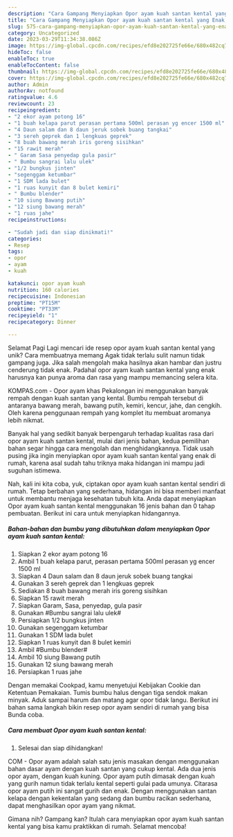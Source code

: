 ```yaml
---
description: "Cara Gampang Menyiapkan Opor ayam kuah santan kental yang Enak, Lezat"
title: "Cara Gampang Menyiapkan Opor ayam kuah santan kental yang Enak, Lezat"
slug: 575-cara-gampang-menyiapkan-opor-ayam-kuah-santan-kental-yang-enak-lezat
category: Uncategorized
date: 2023-03-29T11:34:38.086Z
image: https://img-global.cpcdn.com/recipes/efd8e202725fe66e/680x482cq70/opor-ayam-kuah-santan-kental-foto-resep-utama.jpg
hideToc: false
enableToc: true
enableTocContent: false
thumbnail: https://img-global.cpcdn.com/recipes/efd8e202725fe66e/680x482cq70/opor-ayam-kuah-santan-kental-foto-resep-utama.jpg
cover: https://img-global.cpcdn.com/recipes/efd8e202725fe66e/680x482cq70/opor-ayam-kuah-santan-kental-foto-resep-utama.jpg
author: Admin
authorAv: notfound
ratingvalue: 4.6
reviewcount: 23
recipeingredient:
- "2 ekor ayam potong 16"
- "1 buah kelapa parut perasan pertama 500ml perasan yg encer 1500 ml"
- "4 Daun salam dan 8 daun jeruk sobek buang tangkai"
- "3 sereh geprek dan 1 lengkuas geprek"
- "8 buah bawang merah iris goreng sisihkan"
- "15 rawit merah"
- " Garam Sasa penyedap gula pasir"
- " Bumbu sangrai lalu ulek"
- "1/2 bungkus jinten"
- "segenggam ketumbar"
- "1 SDM lada bulet"
- "1 ruas kunyit dan 8 bulet kemiri"
- " Bumbu blender"
- "10 siung Bawang putih"
- "12 siung bawang merah"
- "1 ruas jahe"
recipeinstructions:

- "Sudah jadi dan siap dinikmati!"
categories:
- Resep
tags:
- opor
- ayam
- kuah

katakunci: opor ayam kuah 
nutrition: 160 calories
recipecuisine: Indonesian
preptime: "PT15M"
cooktime: "PT33M"
recipeyield: "1"
recipecategory: Dinner

---
```



Selamat Pagi Lagi mencari ide resep opor ayam kuah santan kental yang unik? Cara membuatnya memang Agak tidak terlalu sulit namun tidak gampang juga. Jika salah mengolah maka hasilnya akan hambar dan justru cenderung tidak enak. Padahal opor ayam kuah santan kental yang enak harusnya kan punya aroma dan rasa yang mampu memancing selera kita.


KOMPAS.com - Opor ayam khas Pekalongan ini menggunakan banyak rempah dengan kuah santan yang kental. Bumbu rempah tersebut di antaranya bawang merah, bawang putih, kemiri, kencur, jahe, dan cengkih. Oleh karena penggunaan rempah yang komplet itu membuat aromanya lebih nikmat.

Banyak hal yang sedikit banyak berpengaruh terhadap kualitas rasa dari opor ayam kuah santan kental, mulai dari jenis bahan, kedua pemilihan bahan segar hingga cara mengolah dan menghidangkannya. Tidak usah pusing jika ingin menyiapkan opor ayam kuah santan kental yang enak di rumah, karena asal sudah tahu triknya maka hidangan ini mampu jadi suguhan istimewa.


Nah, kali ini kita coba, yuk, ciptakan opor ayam kuah santan kental sendiri di rumah. Tetap berbahan yang sederhana, hidangan ini bisa memberi manfaat untuk membantu menjaga kesehatan tubuh kita. Anda dapat menyiapkan Opor ayam kuah santan kental menggunakan 16 jenis bahan dan 0 tahap pembuatan. Berikut ini cara untuk menyiapkan hidangannya.

<!--inarticleads1-->

##### Bahan-bahan dan bumbu yang dibutuhkan dalam menyiapkan Opor ayam kuah santan kental:

1. Siapkan 2 ekor ayam potong 16
1. Ambil 1 buah kelapa parut, perasan pertama 500ml perasan yg encer 1500 ml
1. Siapkan 4 Daun salam dan 8 daun jeruk sobek buang tangkai
1. Gunakan 3 sereh geprek dan 1 lengkuas geprek
1. Sediakan 8 buah bawang merah iris goreng sisihkan
1. Siapkan 15 rawit merah
1. Siapkan  Garam, Sasa, penyedap, gula pasir
1. Gunakan  #Bumbu sangrai lalu ulek#
1. Persiapkan 1/2 bungkus jinten
1. Gunakan segenggam ketumbar
1. Gunakan 1 SDM lada bulet
1. Siapkan 1 ruas kunyit dan 8 bulet kemiri
1. Ambil  #Bumbu blender#
1. Ambil 10 siung Bawang putih
1. Gunakan 12 siung bawang merah
1. Persiapkan 1 ruas jahe


Dengan memakai Cookpad, kamu menyetujui Kebijakan Cookie dan Ketentuan Pemakaian. Tumis bumbu halus dengan tiga sendok makan minyak. Aduk sampai harum dan matang agar opor tidak langu. Berikut ini bahan sama langkah bikin resep opor ayam sendiri di rumah yang bisa Bunda coba. 

<!--inarticleads2-->

##### Cara membuat Opor ayam kuah santan kental:


1. Selesai dan siap dihidangkan!

COM - Opor ayam adalah salah satu jenis masakan dengan menggunakan bahan dasar ayam dengan kuah santan yang cukup kental. Ada dua jenis opor ayam, dengan kuah kuning. Opor ayam putih dimasak dengan kuah yang gurih namun tidak terlalu kental seperti gulai pada umunya. Citarasa opor ayam putih ini sangat gurih dan enak. Dengan menggunakan santan kelapa dengan kekentalan yang sedang dan bumbu racikan sederhana, dapat menghasilkan opor ayam yang nikmat. 

Gimana nih? Gampang kan? Itulah cara menyiapkan opor ayam kuah santan kental yang bisa kamu praktikkan di rumah. Selamat mencoba!
